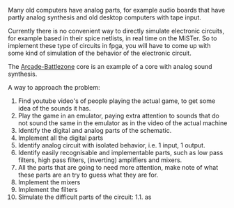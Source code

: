 Many old computers have analog parts, for example audio boards that have partly analog synthesis and old desktop computers with tape input.

Currently there is no convenient way to directly simulate electronic circuits, for example based in their spice netlists, in real time on the MiSTer.
So to implement these type of circuits in fpga, you will have to come up with some kind of simulation of the behavior of the electronic circuit.

The [Arcade-Battlezone](https://github.com/jopdorp/Arcade-BattleZone_MiSTer) core is an example of a core with analog sound synthesis.

A way to approach the problem:

1. Find youtube video's of people playing the actual game, to get some idea of the sounds it has.
1. Play the game in an emulator, paying extra attention to sounds that do not sound the same in the emulator as in the video of the actual machine
1. Identify the digital and analog parts of the schematic.
1. Implement all the digital parts
1. Identify analog circuit with isolated behavior, i.e. 1 input, 1 output.
1. Identify easily recognisable and implementable parts, such as low pass filters, high pass filters, (inverting) amplifiers and mixers.
1. All the parts that are going to need more attention, make note of what these parts are an try to guess what they are for.
1. Implement the mixers
1. Implement the filters
1. Simulate the difficult parts of the circuit:
1.1. as
